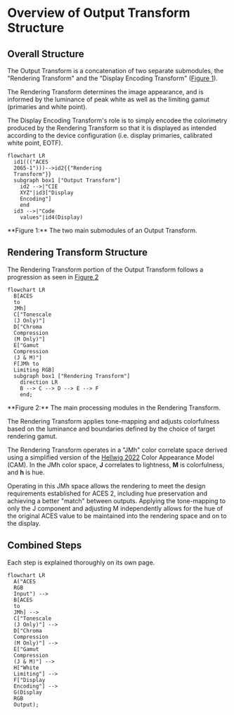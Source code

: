 Overview of Output Transform Structure
======================================

Overall Structure
---------
The Output Transform is a concatenation of two separate submodules, the "Rendering Transform" and the "Display Encoding Transform" ([Figure 1](#output-transform-structure)). 

The Rendering Transform determines the image appearance, and is informed by the luminance of peak white as well as the limiting gamut (primaries and white point). 

The Display Encoding Transform's role is to simply encodee the colorimetry produced by the Rendering Transform so that it is displayed as intended according to the device configuration (i.e. display primaries, calibrated white point, EOTF).

<a name="output-transform-structure"></a>
``` mermaid
flowchart LR
  id1((("ACES
  2065-1")))-->id2{{"Rendering
  Transform"}}
  subgraph box1 ["Output Transform"]
    id2 -->|"CIE
    XYZ"|id3["Display
    Encoding"]
    end
  id3 -->|"Code
    values"|id4(Display)
```
<figcaption markdown>**Figure 1:** The two main submodules of an Output Transform.</figcaption>


Rendering Transform Structure
-----------------------------

The Rendering Transform portion of the Output Transform follows a progression as seen in [Figure 2](#rendering-transform-structure)

<a name="rendering-transform-structure"></a>
``` mermaid
flowchart LR
  B[ACES 
  to 
  JMh]
  C["Tonescale 
  (J Only)"]
  D["Chroma 
  Compression 
  (M Only)"]
  E["Gamut 
  Compression 
  (J & M)"]
  F[JMh to
  Limiting RGB]
  subgraph box1 ["Rendering Transform"]
    direction LR
    B --> C --> D --> E --> F
    end;
```
<figcaption markdown>**Figure 2:** The main processing modules in the Rendering Transform.</figcaption>


The Rendering Transform applies tone-mapping and adjusts colorfulness based on the luminance and boundaries defined by the choice of target rendering gamut. 

The Rendering Transform operates in a "JMh" color correlate space derived using a simplified version of the [Hellwig 2022](https://doi.org/10.1002/col.22792) Color Appearance Model (CAM). In the JMh color space, **J** correlates to lightness, **M** is colorfulness, and **h** is hue.

Operating in this JMh space allows the rendering to meet the design requirements established for ACES 2, including hue preservation and achieving a better "match" between outputs. Applying the tone-mapping to only the J component and adjusting M independently allows for the hue of the original ACES value to be maintained into the rendering space and on to the display.


Combined Steps
--------------

Each step is explained thoroughly on its own page.

``` mermaid
flowchart LR
  A("ACES 
  RGB 
  Input") --> 
  B[ACES 
  to 
  JMh] --> 
  C["Tonescale 
  (J Only)"] --> 
  D["Chroma 
  Compression 
  (M Only)"] --> 
  E["Gamut 
  Compression 
  (J & M)"] --> 
  H["White
  Limiting"] --> 
  F["Display 
  Encoding"] --> 
  G(Display 
  RGB 
  Output);
```